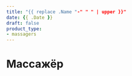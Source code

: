 ```yaml
---
title: "{{ replace .Name "-" " " | upper }}"
date: {{ .Date }}
draft: false
product_type:
- massagers
---
```


# Массажёр
